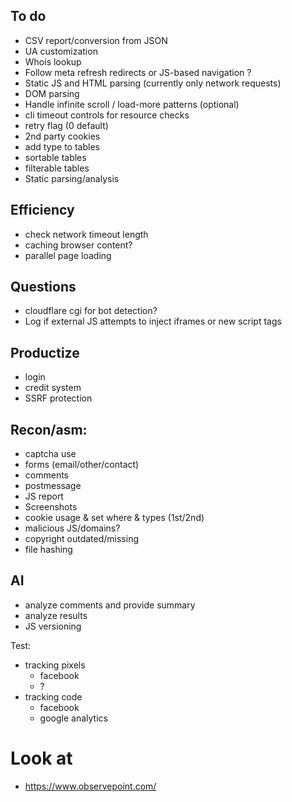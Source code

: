 ## To do
- CSV report/conversion from JSON
- UA customization
- Whois lookup
- Follow meta refresh redirects or JS-based navigation ?
- Static JS and HTML parsing (currently only network requests)
- DOM parsing
- Handle infinite scroll / load-more patterns (optional)
- cli timeout controls for resource checks
- retry flag (0 default)
- 2nd party cookies
- add type to tables
- sortable tables
- filterable tables
- Static parsing/analysis

## Efficiency
- check network timeout length
- caching browser content? 
- parallel page loading

## Questions
- cloudflare cgi for bot detection?
- Log if external JS attempts to inject iframes or new script tags

## Productize
- login
- credit system
- SSRF protection

## Recon/asm:
- captcha use
- forms (email/other/contact)
- comments
- postmessage
- JS report
- Screenshots
- cookie usage & set where & types (1st/2nd)
- malicious JS/domains?
- copyright outdated/missing
- file hashing

## AI
- analyze comments and provide summary
- analyze results
- JS versioning

Test:
- tracking pixels
	- facebook
	- ?
- tracking code
	- facebook
	- google analytics


# Look at
- https://www.observepoint.com/
